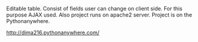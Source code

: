 Editable table. Consist of fields user can change on client side. For this purpose AJAX used. Also project runs on apache2 server. Project is on the Pythonanywhere.

http://dima216.pythonanywhere.com/
